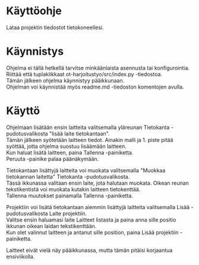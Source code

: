 # Käyttöohje  
  
Lataa projektin tiedostot tietokoneellesi.  
  
# Käynnistys  
  
Ohjelma ei tällä hetkellä tarvitse minkäänlaista asennusta tai konfigurointia.  
Riittää että tuplaklikkaat ot-harjoitustyo/src/index.py -tiedostoa.  
Tämän jälkeen ohjelma käynnistyy pääikkunaan.  
Ohjelman voi käynnistää myös readme.md -tiedoston komentojen avulla.  
  
# Käyttö  
  
Ohjelmaan lisätään ensin laitteita valitsemalla yläreunan Tietokanta -pudotusvalikosta "lisää laite tietokantaan".  
Tämän jälkeen syötetään laitteen tiedot. Ainakin malli ja 1. piste pitää syöttää, jotta ohjelma suostuu lisäämään laitteen.  
Kun haluat lisätä laitteen, paina Tallenna -painiketta.  
Peruuta -painike palaa päänäkymään.  
  
Tietokantaan lisättyjä laitteita voi muokata valitsemalla "Muokkaa tietokannan laitetta" Tietokanta -pudotusvalikosta.  
Tässä ikkunassa valitaan ensin laite, jota halutaan muokata. Oikean reunan tekstikentistä voi muokata kutakin laitteen tietokenttää.  
Tallenna muutokset painamalla Tallenna -painiketta.  
  
Projektiin voi lisätä tietokantaan aiemmin lisättyjä laitteita valitsemalla Lisää -pudotusvalikosta Laite projektiin.  
Valitse ensin haluamasi laite Laitteet listasta ja paina anna sille positio ikkunan oikean laidan tekstikenttään.  
Kun olet valinnut laitteen ja antanut sille position, paina Lisää projektiin -painiketta.
  
Laitteet eivät vielä näy pääikkunassa, mutta tämän pitäisi korjaantua ensiviikolla.  

